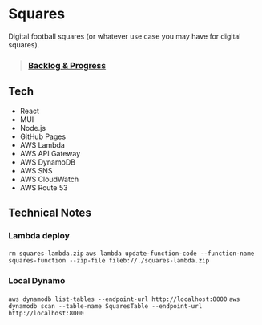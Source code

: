# Squares

Digital football squares (or whatever use case you may have for digital squares).

> ### [Backlog & Progress](https://github.com/users/billycougz/projects/1)

## Tech

- React
- MUI
- Node.js
- GitHub Pages
- AWS Lambda
- AWS API Gateway
- AWS DynamoDB
- AWS SNS
- AWS CloudWatch
- AWS Route 53

## Technical Notes

### Lambda deploy

`rm squares-lambda.zip`
`aws lambda update-function-code --function-name squares-function --zip-file fileb://./squares-lambda.zip`

### Local Dynamo

`aws dynamodb list-tables --endpoint-url http://localhost:8000`
`aws dynamodb scan --table-name SquaresTable --endpoint-url http://localhost:8000`

